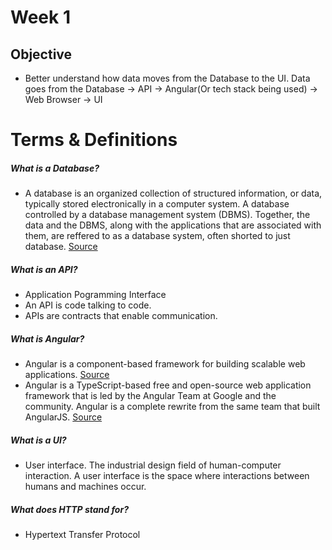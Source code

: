 # Week 1
## Objective
- Better understand how data moves from the Database to the UI. Data goes from the Database -> API -> Angular(Or tech stack being used) -> Web Browser -> UI

# Terms & Definitions

##### What is a Database?
- A database is an organized collection of structured information, or data, typically stored electronically in a computer system. A database controlled by a database management system  (DBMS). Together, the data and the DBMS, along with the applications that are associated with them, are reffered to as a database system, often shorted to just database. [Source](https://www.oracle.com/database/what-is-database/)

##### What is an API?
- Application Pogramming Interface
- An API is code talking to code.
- APIs are contracts that enable communication.

##### What is Angular?
- Angular is a component-based framework for building scalable web applications. [Source](https://angular.io/guide/what-is-angular)
- Angular is a TypeScript-based free and open-source web application framework that is led by the Angular Team at Google and the community. Angular is a complete rewrite from the same team that built AngularJS. [Source](https://en.wikipedia.org/wiki/Angular_(web_framework))

##### What is a UI?
- User interface. The industrial design field of human-computer interaction. A user interface is the space where interactions between humans and machines occur.

##### What does HTTP stand for?
- Hypertext Transfer Protocol
